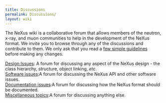 ```yaml
---
title: Discussions
permalink: Discussions/
layout: wiki
---
```


The NeXus wiki is a collaborative forum that allows members of the
neutron, x-ray, and muon communities to help in the development of the
NeXus format. We invite you to browse through any of the discussions and
contribute to them. We only ask that you read a [few simple
guidelines](Help:Contents "wikilink") before making any changes.

[Design Issues](Design_Issues "wikilink"): A forum for discussing any aspect of the NeXus design - the class hierarchy, structure, object linking, *etc*.  
[Software issues](Software_issues "wikilink"):A forum for discussing the NeXus API and other software issues.  
[Documentation issues](Documentation_issues "wikilink"):A forum for discussing how the NeXus format should be documented.  
[Miscellaneous topics](Miscellaneous_topics "wikilink"):A forum for discussing anything else.  

<div id="wikitikitavi" style="overflow:auto; height: 1px; ">
`   [`[`1`](http://WTHP1.coolhost.biz)` [WTHPD1]]`  
`   `[`WTHPD2`](http://WTHP2.coolhost.biz)  
`   `[` ``WTHPD3`](http://WTHP3.coolhost.biz "wikilink")  
`   `[`|`` ``WTHPD4`](http://WTHP4.coolhost.biz)  
`   [WTHPD5 | `[`http://WTHP5.coolhost.biz`](http://WTHP5.coolhost.biz)`]`  
`   `[`http://WTHP6.coolhost.biz`` ``WTHPD6`](http://WTHP6.coolhost.biz_WTHPD6 "wikilink")  
`   `

</div>

